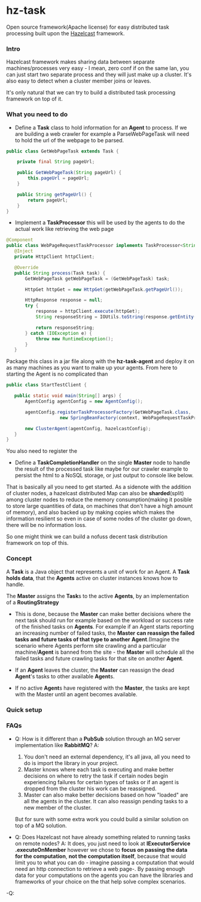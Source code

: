 hz-task
=======

Open source framework(Apache license) for easy distributed task processing built upon the [Hazelcast]() framework.

### Intro

Hazelcast framework makes sharing data between separate machines/processes very easy - I mean, zero conf if on the same lan,
you can just start two separate process and they will just make up a cluster. It's also easy to detect when a cluster member
joins or leaves.

It's only natural that we can try to build a distributed task processing framework on top of it.

### What you need to do

 - Define a **Task** class to hold information for an **Agent** to process. If we are building a web crawler for example a ParseWebPageTask
 will need to hold the url of the webpage to be parsed.
 ```java
 public class GetWebPageTask extends Task {

     private final String pageUrl;

     public GetWebPageTask(String pageUrl) {
         this.pageUrl = pageUrl;
     }

     public String getPageUrl() {
         return pageUrl;
     }
 }
 ```

 - Implement a **TaskProcessor** this will be used by the agents to do the actual work like retrieving the web page
 ```java
 @Component
 public class WebPageRequestTaskProcessor implements TaskProcessor<String> {
    @Inject
    private HttpClient httpClient;

    @Override
    public String process(Task task) {
        GetWebPageTask getWebPageTask = (GetWebPageTask) task;

        HttpGet httpGet = new HttpGet(getWebPageTask.getPageUrl());

        HttpResponse response = null;
        try {
            response = httpClient.execute(httpGet);
            String responseString = IOUtils.toString(response.getEntity().getContent());

            return responseString;
        } catch (IOException e) {
            throw new RuntimeException();
        }
    }
 ```
 Package this class in a jar file along with the **hz-task-agent** and deploy it on as many machines as you want to make up your agents.
 From here to starting the Agent is no complicated than
 ```java
 public class StartTestClient {

    public static void main(String[] args) {
        AgentConfig agentConfig = new AgentConfig();

        agentConfig.registerTaskProcessorFactory(GetWebPageTask.class,
                     new SpringBeanFactory(context, WebPageRequestTaskProcessor));

        new ClusterAgent(agentConfig, hazelcastConfig);
    }
 }
 ```
 You also need to register the

 - Define a **TaskCompletionHandler** on the single **Master** node to handle the result of the processed task like
 maybe for our crawler example to persist the html to a NoSQL storage, or just output to console like below.

That is basically all you need to get started.
As a sidenote with the addition of cluster nodes, a hazelcast distributed Map can also be **sharded**(split) among cluster nodes to reduce the memory consumption(making it posible to store large quantities of data, on machines that don't have a high amount of memory), and also backed up by making copies which makes the information resilient so even in case of some nodes of the cluster go down, there will be no information loss.

So one might think we can build a nofuss decent task distribution framework on top of this.

### Concept

A **Task** is a Java object that represents a unit of work for an Agent. 
A **Task holds data**, that the **Agents** active on cluster instances knows how to handle.   

The **Master** assigns the **Task**s to the active **Agents**, by an implementation of a **RoutingStrategy**
   - This is done, because the **Master** can make better decisions where the next task should run for example based on the workload or success rate of the finished tasks on **Agents**. 
   For example if an Agent starts reporting an increasing number of failed tasks, the **Master** **can reassign the failed tasks and future tasks of that type to another** **Agent**.(Imagine the scenario where Agents perform site crawling and a particular machine/**Agent** is banned from the site - the **Master** will schedule all the failed tasks and future crawling tasks for that site on another **Agent**.  

   - If an **Agent** leaves the cluster, the **Master** can reassign the dead **Agent**'s tasks to other available **Agent**s. 
   - If no active **Agent**s have registered with the **Master**, the tasks are kept with the Master until an agent becomes available. 

### Quick setup


### FAQs
 - Q: How is it different than a **PubSub** solution through an MQ server implementation like **RabbitMQ**?
   A: 
      1. You don't need an external dependency, it's all java, all you need to do is import the library in your project.
      2. Master knows where each task is executing and make better decisions on where to retry the task if certain nodes begin experiencing failures for certain types of tasks or if an agent is dropped from the cluster his work can be reassigned.
      3. Master can also make better decisions based on how "loaded" are all the agents in the cluster. It can also reassign pending tasks to a new member of the cluster.
      
      But for sure with some extra work you could build a similar solution on top of a MQ solution. 

 - Q: Does Hazelcast not have already something related to running tasks on remote nodes?
     A: It does, you just need to look at **IExecutorService .executeOnMember** however we chose to **focus on passing the data for the computation**, **not the computation itself**, because that would limit you to what you can do - imagine passing a computation that would need an http connection to retrieve a web page-. 
     By passing enough data for your computations on the agents you can have the libraries and frameworks of your choice on the that help solve complex scenarios.

 -Q: 